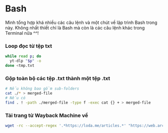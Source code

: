 # Bash

Mình tổng hợp khá nhiều các câu lệnh và một chút về lập trình Bash trong này. Không nhất thiết chỉ là Bash mà còn là các câu lệnh khác trong Terminal nữa ^^!

### Loop đọc từ tệp txt

```bash
while read p; do
  yt-dlp "$p" -o
done <tmp.txt
```

### Gộp toàn bộ các tệp .txt thành một tệp .txt

```bash
# Nếu không bao gồm sub-folders
cat ./* > merged-file
# Nếu có
find . ! -path ./merged-file -type f -exec cat {} + > merged-file
```

### Tải trang từ Wayback Machine về

```bash
wget -rc --accept-regex '.*https://loda.me/articles.*' "https://web.archive.org/web/20230321225500/https://loda.me/articles"
```